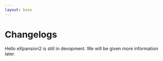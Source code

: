 ```yaml
---
layout: base
---
```


# Changelogs

Hello eXpansion2 is still in devopment. We will be given more information later.